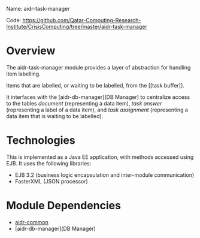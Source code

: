 Name: aidr-task-manager

Code: https://github.com/Qatar-Computing-Research-Institute/CrisisComputing/tree/master/aidr-task-manager

# Overview

The aidr-task-manager module provides a layer of abstraction for handling item labelling.

Items that are labelled, or waiting to be labelled, from the [[task buffer]].

It interfaces with the [aidr-db-manager](DB Manager) to centralize access to the tables _document_ (representing a data item), _task answer_ (representing a label of a data item), and _task assignment_ (representing a data item that is waiting to be labelled).

# Technologies

This is implemented as a Java EE application, with methods accessed using EJB. It uses the following libraries:

* EJB  3.2 (business logic encapsulation and inter-module communication)
* FasterXML (JSON processor)

# Module Dependencies

* [aidr-common](Common)
* [aidr-db-manager](DB Manager)
